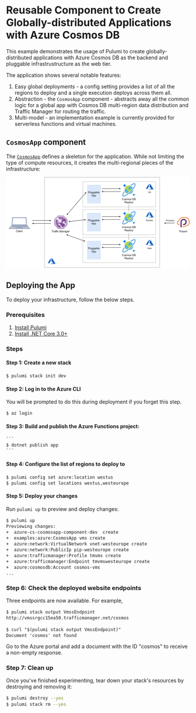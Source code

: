 # Reusable Component to Create Globally-distributed Applications with Azure Cosmos DB

This example demonstrates the usage of Pulumi to create globally-distributed applications with Azure Cosmos DB as the backend and pluggable infrastrustructure as the web tier.

The application shows several notable features:

1. Easy global deployments - a config setting provides a list of all the regions to deploy and a single execution deploys across them all.
2. Abstraction - the `CosmosApp` component - abstracts away all the common logic for a global app with Cosmos DB multi-region data distribution and Traffic Manager for routing the traffic.
3. Multi-model - an implementation example is currently provided for serverless functions and virtual machines.

## `CosmosApp` component

The [`CosmosApp`](cosmosApp.cs) defines a skeleton for the application. While not limiting the type of compute resources, it creates the multi-regional pieces of the infrastructure:

![Cosmos App](https://github.com/mikhailshilkov/pulumi-cosmos/raw/master/pictures/globalapp.png)

## Deploying the App

To deploy your infrastructure, follow the below steps.

### Prerequisites

1. [Install Pulumi](https://www.pulumi.com/docs/get-started/install/)
2. [Install .NET Core 3.0+](https://dotnet.microsoft.com/download)

### Steps

#### Step 1: Create a new stack

```
$ pulumi stack init dev
```

#### Step 2: Log in to the Azure CLI

You will be prompted to do this during deployment if you forget this step.

```
$ az login
```

#### Step 3: Build and publish the Azure Functions project:

    ```
    $ dotnet publish app
    ```

#### Step 4: Configure the list of regions to deploy to

```
$ pulumi config set azure:location westus
$ pulumi config set locations westus,westeurope
```

#### Step 5: Deploy your changes

Run `pulumi up` to preview and deploy changes:

```
$ pulumi up
Previewing changes:
+  azure-cs-cosmosapp-component-dev  create
+  examples:azure:CosmosApp vms create
+  azure:network:VirtualNetwork vnet-westeurope create
+  azure:network:PublicIp pip-westeurope create
+  azure:trafficmanager:Profile tmvms create
+  azure:trafficmanager:Endpoint tmvmswesteurope create
+  azure:cosmosdb:Account cosmos-vms
...
```

### Step 6: Check the deployed website endpoints

Three endpoints are now available. For example,

```
$ pulumi stack output VmssEndpoint
http://vmssrgcc15ea50.trafficmanager.net/cosmos

$ curl "$(pulumi stack output VmssEndpoint)"
Document 'cosmos' not found
```

Go to the Azure portal and add a document with the ID "cosmos" to receive a non-empty response.

### Step 7: Clean up

Once you've finished experimenting, tear down your stack's resources by destroying and removing it:

```bash
$ pulumi destroy --yes
$ pulumi stack rm --yes
```
